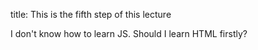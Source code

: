title: This is the fifth step of this lecture
<body>
  I don't know how to learn JS. Should I learn HTML firstly?
  </body>
